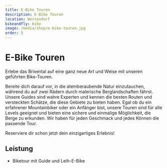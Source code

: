 ```yaml
---
title: E-Bike Touren
description: E-Bike Touren
location: Westendorf
bikeandfly: bike
image: /media/shop/e-bike-touren.jpg
order: 5
---
```


# E-Bike Touren 

Erlebe das Brixental auf eine ganz neue Art und Weise mit unseren geführten Bike-Touren.

Bereite dich darauf vor, in die atemberaubende Natur einzutauchen, während du auf zwei Rädern durch malerische Berglandschaften fährst. Unsere Guides sind wahre Experten und kennen die besten Routen und versteckten Schätze, die diese Gebiete zu bieten haben. Egal ob du ein erfahrener Mountainbiker oder ein Anfänger bist, unsere Touren sind für alle Levels geeignet und bieten eine sichere und einmalige Möglichkeit, die Berge zu erkunden. Wir haben für jeden Geschmack und jedes Können die passende Tour.

Reserviere dir schon jetzt dein einzigartiges Erlebnis!

## Leistung

-	Biketour mit Guide und Leih-E-Bike

<ContentImageGallery path="/media/shop/gallerie/"/>
